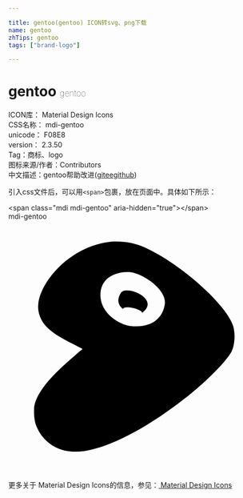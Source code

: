```yaml
---

title: gentoo(gentoo) ICON转svg、png下载
name: gentoo
zhTips: gentoo
tags: ["brand-logo"]

---
```


# gentoo  <small style="font-size: 60%;font-weight: 100">gentoo</small>


<div class="detail-page">
<p>
<span>
ICON库：
<span class="badge-secondary badge">Material Design Icons</span> 
</span>
<br/>
<span>
CSS名称：
<span class="badge-secondary badge">mdi-gentoo</span> 
</span>
<br/>
<span>
unicode：
<span class="badge-secondary badge">F08E8</span> 
<copy-btn content='F08E8' btn-title=""></copy-btn>
<copy-btn :content='String.fromCodePoint(parseInt("F08E8", 16))' btn-title="复制U"></copy-btn>
</span>
<br/>
<span>
version：
<span class="badge-secondary badge">2.3.50</span> 
</span><br/><span>Tag：<span class="badge-light badge"><router-link to="/tags/brand-logo.html">商标、logo</router-link></span></span>
<br/>
<span>图标来源/作者：<span class="badge-light badge">Contributors</span></span> 
<br/>
<span class="zh-detail">中文描述：<span class="badge-primary badge">gentoo</span><span class="help-link"><span>帮助改进</span>(<a href="https://gitee.com/liuwave/icon-helper/edit/master/json/material/gentoo.json" target="_blank" rel="noopener noreferrer">gitee</a><a href="https://github.com/liuwave/icon-helper/edit/master/json/material/gentoo.json" target="_blank" rel="noopener noreferrer">github</a></span>)</span><br/>
</p>
</div>
<div class="alert alert-dark">
  <i class="mdi mdi-gentoo mdi-48px"></i>
  <i class="mdi mdi-gentoo mdi-36px"></i>
  <i class="mdi mdi-gentoo mdi-24px"></i>
  <i class="mdi mdi-gentoo mdi-18px"></i>
</div>
<div>
  <p>引入css文件后，可以用<code>&lt;span&gt;</code>包裹，放在页面中。具体如下所示：    
  </p>
  <div class="alert alert-primary" style="font-size: 14px">
    &lt;span class="mdi mdi-gentoo" aria-hidden="true"&gt;&lt;/span&gt;
    <copy-btn content='<span class="mdi mdi-gentoo" aria-hidden="true"></span>'></copy-btn>
  </div>
  <div class="alert alert-secondary">
    <i class="mdi mdi-gentoo"
    style="font-size: 24px"
    aria-hidden="true"></i> mdi-gentoo
    <copy-btn content="mdi-gentoo" btn-title="复制图标名称"></copy-btn>
  </div>
</div>
<div id="svg" class="svg-wrap">
<svg xmlns="http://www.w3.org/2000/svg" viewBox="0 0 24 24"><path d="M10.28,2C9.93,2 9.57,2.03 9.23,2.1C5.61,2.76 3.06,5.89 2.85,7.96C2.74,8.97 3.29,9.73 3.59,10.06C4.4,10.97 6.03,11.66 7.07,12.23C5.56,13.5 4.87,14.14 4.19,14.86C3.17,15.93 2.45,17.1 2.45,17.95C2.45,18.22 2.4,19.09 2.76,19.77C2.89,20.03 3.27,20.89 4.41,21.53C5.14,21.94 6.17,22.09 7.19,21.95C10.33,21.5 14.54,18.83 17.55,16.35C19.46,14.77 20.86,13.23 21.26,12.5C21.59,11.87 21.63,10.78 21.44,10.09C20.9,8.14 16.53,4.15 12.96,2.55C12.14,2.18 11.2,2 10.28,2M11.34,4.91C11.59,4.91 11.81,4.94 12,5C13.15,5.3 15.08,6.68 14.91,7.94C14.68,9.6 13.23,10.27 11.56,10.03C10.58,9.9 8.63,8.8 8.78,6.89C8.89,5.4 10.3,4.9 11.34,4.91M11.32,6.65C11.05,6.65 10.84,6.71 10.74,6.87C10.27,7.59 10.5,8.09 10.92,8.42C11.07,8.04 12.71,8.45 12.75,8.79C14.17,7.72 12.36,6.66 11.32,6.65Z" /></svg>
</div>
<detail full-name='mdi-gentoo'></detail>
    
<div><p>更多关于 Material Design Icons的信息，参见：<a target="_blank" href="https://iconhelper.cn/material.html"> Material Design Icons</a>
</p></div>
